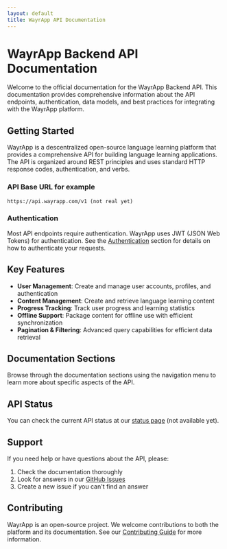 ```yaml
---
layout: default
title: WayrApp API Documentation
---
```


# WayrApp Backend API Documentation

Welcome to the official documentation for the WayrApp Backend API. This documentation provides comprehensive information about the API endpoints, authentication, data models, and best practices for integrating with the WayrApp platform.

## Getting Started

WayrApp is a descentralized open-source language learning platform that provides a comprehensive API for building language learning applications. The API is organized around REST principles and uses standard HTTP response codes, authentication, and verbs.

### API Base URL for example

```
https://api.wayrapp.com/v1 (not real yet)
```

### Authentication

Most API endpoints require authentication. WayrApp uses JWT (JSON Web Tokens) for authentication. See the [Authentication](/wayrapp/AUTHENTICATION) section for details on how to authenticate your requests.

## Key Features

- **User Management**: Create and manage user accounts, profiles, and authentication
- **Content Management**: Create and retrieve language learning content
- **Progress Tracking**: Track user progress and learning statistics
- **Offline Support**: Package content for offline use with efficient synchronization
- **Pagination & Filtering**: Advanced query capabilities for efficient data retrieval

## Documentation Sections

Browse through the documentation sections using the navigation menu to learn more about specific aspects of the API.

## API Status

You can check the current API status at our [status page](https://status.wayrapp.com) (not available yet).

## Support

If you need help or have questions about the API, please:

1. Check the documentation thoroughly
2. Look for answers in our [GitHub Issues](https://github.com/exetrujillo/wayrapp/issues)
3. Create a new issue if you can't find an answer

## Contributing

WayrApp is an open-source project. We welcome contributions to both the platform and its documentation. See our [Contributing Guide](https://github.com/wayrapp/backend/blob/main/CONTRIBUTING.md) for more information.